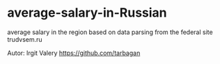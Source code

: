# average-salary-in-Russian
average salary in the region based on data parsing from the federal site trudvsem.ru

Autor: Irgit Valery https://github.com/tarbagan

